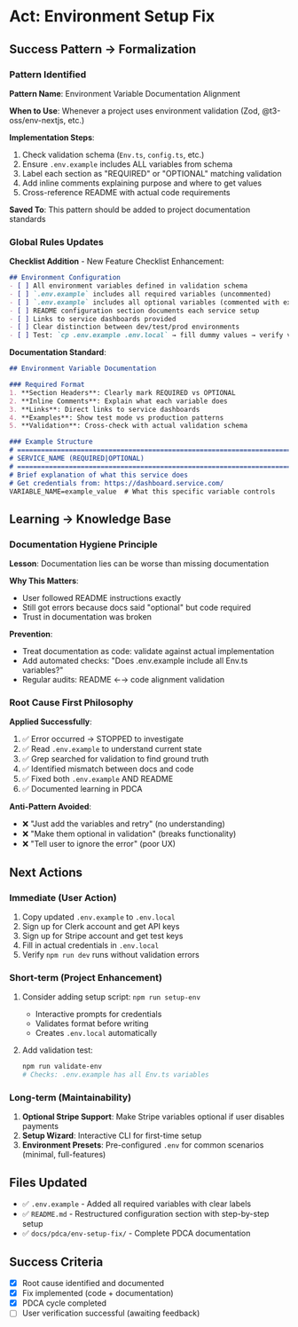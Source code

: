 # Act: Environment Setup Fix

## Success Pattern → Formalization

### Pattern Identified
**Pattern Name**: Environment Variable Documentation Alignment

**When to Use**: Whenever a project uses environment validation (Zod, @t3-oss/env-nextjs, etc.)

**Implementation Steps**:
1. Check validation schema (`Env.ts`, `config.ts`, etc.)
2. Ensure `.env.example` includes ALL variables from schema
3. Label each section as "REQUIRED" or "OPTIONAL" matching validation
4. Add inline comments explaining purpose and where to get values
5. Cross-reference README with actual code requirements

**Saved To**: This pattern should be added to project documentation standards

### Global Rules Updates

**Checklist Addition** - New Feature Checklist Enhancement:
```markdown
## Environment Configuration
- [ ] All environment variables defined in validation schema
- [ ] `.env.example` includes all required variables (uncommented)
- [ ] `.env.example` includes all optional variables (commented with explanation)
- [ ] README configuration section documents each service setup
- [ ] Links to service dashboards provided
- [ ] Clear distinction between dev/test/prod environments
- [ ] Test: `cp .env.example .env.local` → fill dummy values → verify validation passes
```

**Documentation Standard**:
```markdown
## Environment Variable Documentation

### Required Format
1. **Section Headers**: Clearly mark REQUIRED vs OPTIONAL
2. **Inline Comments**: Explain what each variable does
3. **Links**: Direct links to service dashboards
4. **Examples**: Show test mode vs production patterns
5. **Validation**: Cross-check with actual validation schema

### Example Structure
# =============================================================================
# SERVICE_NAME (REQUIRED|OPTIONAL)
# =============================================================================
# Brief explanation of what this service does
# Get credentials from: https://dashboard.service.com/
VARIABLE_NAME=example_value  # What this specific variable controls
```

## Learning → Knowledge Base

### Documentation Hygiene Principle
**Lesson**: Documentation lies can be worse than missing documentation

**Why This Matters**:
- User followed README instructions exactly
- Still got errors because docs said "optional" but code required
- Trust in documentation was broken

**Prevention**:
- Treat documentation as code: validate against actual implementation
- Add automated checks: "Does .env.example include all Env.ts variables?"
- Regular audits: README ←→ code alignment validation

### Root Cause First Philosophy
**Applied Successfully**:
1. ✅ Error occurred → STOPPED to investigate
2. ✅ Read `.env.example` to understand current state
3. ✅ Grep searched for validation to find ground truth
4. ✅ Identified mismatch between docs and code
5. ✅ Fixed both `.env.example` AND README
6. ✅ Documented learning in PDCA

**Anti-Pattern Avoided**:
- ❌ "Just add the variables and retry" (no understanding)
- ❌ "Make them optional in validation" (breaks functionality)
- ❌ "Tell user to ignore the error" (poor UX)

## Next Actions

### Immediate (User Action)
1. Copy updated `.env.example` to `.env.local`
2. Sign up for Clerk account and get API keys
3. Sign up for Stripe account and get test keys
4. Fill in actual credentials in `.env.local`
5. Verify `npm run dev` runs without validation errors

### Short-term (Project Enhancement)
1. Consider adding setup script: `npm run setup-env`
   - Interactive prompts for credentials
   - Validates format before writing
   - Creates `.env.local` automatically

2. Add validation test:
   ```bash
   npm run validate-env
   # Checks: .env.example has all Env.ts variables
   ```

### Long-term (Maintainability)
1. **Optional Stripe Support**: Make Stripe variables optional if user disables payments
2. **Setup Wizard**: Interactive CLI for first-time setup
3. **Environment Presets**: Pre-configured `.env` for common scenarios (minimal, full-features)

## Files Updated
- ✅ `.env.example` - Added all required variables with clear labels
- ✅ `README.md` - Restructured configuration section with step-by-step setup
- ✅ `docs/pdca/env-setup-fix/` - Complete PDCA documentation

## Success Criteria
- [x] Root cause identified and documented
- [x] Fix implemented (code + documentation)
- [x] PDCA cycle completed
- [ ] User verification successful (awaiting feedback)
